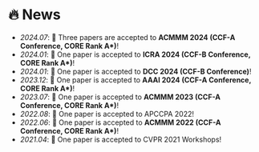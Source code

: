 # 🔥 News
- *2024.07*: 🎉 Three papers are accepted to **ACMMM 2024 (CCF-A Conference, CORE Rank A\*)**!
- *2024.01*: 🎉 One paper is accepted to **ICRA 2024 (CCF-B Conference, CORE Rank A\*)**!
- *2024.01*: 🎉 One paper is accepted to **DCC 2024 (CCF-B Conference)**!
- *2023.12*: 🎉 One paper is accepted to **AAAI 2024 (CCF-A Conference, CORE Rank A\*)**!
- *2023.07*: 🎉 One paper is accepted to **ACMMM 2023 (CCF-A Conference, CORE Rank A\*)**!
- *2022.08*: 🎉 One paper is accepted to APCCPA 2022!
- *2022.06*: 🎉 One paper is accepted to **ACMMM 2022 (CCF-A Conference, CORE Rank A\*)**!
- *2021.04*: 🎉 One paper is accepted to CVPR 2021 Workshops!
